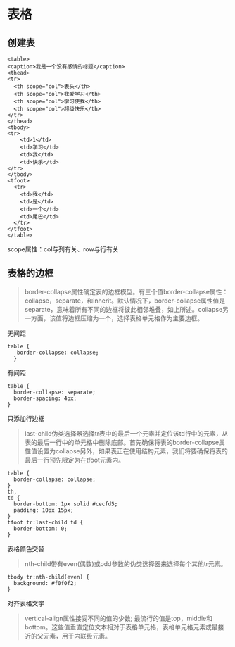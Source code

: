 # 表格

## 创建表

    <table>
    <caption>我是一个没有感情的标题</caption>
    <thead>
    <tr>
      <th scope="col">表头</th>
      <th scope="col">我爱学习</th>
      <th scope="col">学习使我</th>
      <th scope="col">超级快乐</th>
    </tr>
    </thead>
    <tbody>
    <tr>
        <td>1</td>
        <td>学习</td>
        <td>我</td>
        <td>快乐</td>
    </tr>
    </tbody>
    <tfoot>
      <tr>
        <td>我</td>
        <td>是</td>
        <td>一个</td>
        <td>尾巴</td>
      </tr>
    </tfoot>
    </table>

scope属性：col与列有关、row与行有关

## 表格的边框
>border-collapse属性确定表的边框模型。有三个值border-collapse属性：collapse，separate，和inherit。默认情况下，border-collapse属性值是separate，意味着所有不同的边框将彼此相邻堆叠，如上所述。collapse另一方面，该值将边框压缩为一个，选择表格单元格作为主要边框。

无间距

    table {
       border-collapse: collapse;
      }

有间距

    table {
      border-collapse: separate;
      border-spacing: 4px;
    }
    
只添加行边框
>last-child伪类选择器选择tr表中的最后一个元素并定位该td行中的元素，从表的最后一行中的单元格中删除底部。首先确保将表的border-collapse属性值设置为collapse另外，如果表正在使用结构元素，我们将要确保将表的最后一行预先限定为在tfoot元素内。

    table {
      border-collapse: collapse;
    }
    th,
    td {
      border-bottom: 1px solid #cecfd5;
      padding: 10px 15px;
    }
    tfoot tr:last-child td {
      border-bottom: 0;
    }
    
表格颜色交替
>nth-child带有even(偶数)或odd参数的伪类选择器来选择每个其他tr元素。

    tbody tr:nth-child(even) {
      background: #f0f0f2;
    }

对齐表格文字
>vertical-align属性接受不同的值的少数; 最流行的值是top，middle和bottom。这些值垂直定位文本相对于表格单元格，表格单元格元素或最接近的父元素，用于内联级元素。

















